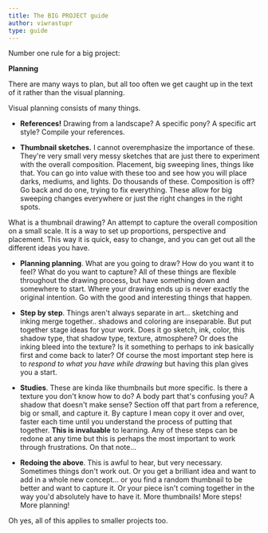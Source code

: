 ```yaml
---
title: The BIG PROJECT guide
author: viwrastupr
type: guide
---
```

<Ponymote mote="twismile" text="Another day another guide... how are you today?"/>
<Ponymote mote="derpwizard" text="There's something missing from this guide... help me find it!"/>

Number one rule for a big project:

**Planning**

There are many ways to plan, but all too often we get caught up in the text of it rather than the visual planning.
<Ponymote mote="twistare" text="Visual planning?  What the heck?"/>

Visual planning consists of many things.

-   **References!** Drawing from a landscape? A specific pony? A specific art style? Compile your references.

-   **Thumbnail sketches.** I cannot overemphasize the importance of these. They're very small very messy sketches that are just there to experiment with the overall composition. <Ponymote mote="twiright" text="78 thumbnails done?  Check."/> Placement, big sweeping lines, things like that. You can go into value with these too and see how you will place darks, mediums, and lights. Do thousands of these. Composition is off? Go back and do one, trying to fix everything. These allow for big sweeping changes everywhere or just the right changes in the right spots.

What is a thumbnail drawing? An attempt to capture the overall composition on a small scale. It is a way to set up proportions, perspective and placement. This way it is quick, easy to change, and you can get out all the different ideas you have.

-   **Planning planning**. What are you going to draw? How do you want it to feel? What do you want to capture? All of these things are flexible throughout the drawing process, but have something down and somewhere to start. Where your drawing ends up is never exactly the original intention. Go with the good and interesting things that happen.

-   **Step by step**. Things aren't always separate in art... sketching and inking merge together.. shadows and coloring are inseparable. But put together stage ideas for your work. <Ponymote mote="twistudy" text="Step by step, checking it together."/><Ponymote mote="rarityannoyed" text="You're crazy Twilight."/> Does it go sketch, ink, color, this shadow type, that shadow type, texture, atmosphere? Or does the inking bleed into the texture? Is it something to perhaps to ink basically first and come back to later? Of course the most important step here is to _respond to what you have while drawing_ but having this plan gives you a start.

-   **Studies**. These are kinda like thumbnails but more specific. Is there a texture you don't know how to do? A body part that's confusing you? A shadow that doesn't make sense? Section off that part from a reference, big or small, and capture it. By capture I mean copy it over and over, faster each time until you understand the process of putting that together. **This is invaluable** to learning. Any of these steps can be redone at any time but this is perhaps the most important to work through frustrations. On that note...

-   **Redoing the above**. This is awful to hear, but very necessary. Sometimes things don't work out. <Ponymote mote="twicrazy" text="Triple do the checklist to make sure we didn't miss anything when we double checked it!"/> Or you get a brilliant idea and want to add in a whole new concept... or you find a random thumbnail to be better and want to capture it. Or your piece isn't coming together in the way you'd absolutely have to have it. More thumbnails! More steps! More planning!

Oh yes, all of this applies to smaller projects too.

<Ponymote mote="cadance" text="I... want..... Questions!"/>